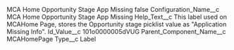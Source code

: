 <?xml version="1.0" encoding="UTF-8"?>
<CustomMetadata xmlns="http://soap.sforce.com/2006/04/metadata" xmlns:xsi="http://www.w3.org/2001/XMLSchema-instance" xmlns:xsd="http://www.w3.org/2001/XMLSchema">
    <label>MCA Home Opportunity Stage App Missing</label>
    <protected>false</protected>
    <values>
        <field>Configuration_Name__c</field>
        <value xsi:type="xsd:string">MCA Home Opportunity Stage App Missing</value>
    </values>
    <values>
        <field>Help_Text__c</field>
        <value xsi:type="xsd:string">This label used on MCAHome Page, stores the Opportunity stage picklist value as &quot;Application Missing Info&quot;.</value>
    </values>
    <values>
        <field>Id_Value__c</field>
        <value xsi:type="xsd:string">101o0000005dVUG</value>
    </values>
    <values>
        <field>Parent_Component_Name__c</field>
        <value xsi:type="xsd:string">MCAHomePage</value>
    </values>
    <values>
        <field>Type__c</field>
        <value xsi:type="xsd:string">Label</value>
    </values>
</CustomMetadata>
